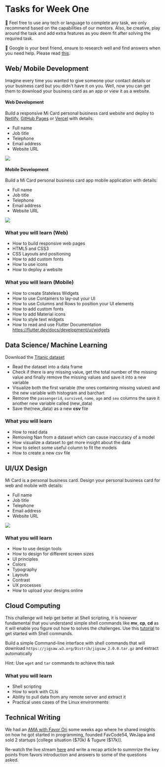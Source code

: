 # Tasks for Week One

🛑 Feel free to use any tech or language to complete any task, we only recommend based on the capabilities of our mentors. Also, be creative, play around the task and add extra features as you deem fit after solving the required task.

🛑 Google is your best friend, ensure to research well and find answers when you need help. Please read [this](https://bolajiayodeji.com/how-to-ask-effective-questions-a-practical-guide-for-developers-ckaezf8w004ewc5s1gnkd5puf).

## Web/ Mobile Development

Imagine every time you wanted to give someone your contact details or your business card but you didn't have it on you. Well, now you can get them to download your business card as an app or view it as a website.

#### Web Development

Build a responsive Mi Card personal business card website and deploy to [Netlify](https://netlify.com/), [GitHub Pages](https://pages.github.com/) or [Vercel](https://vercel.com) with details:

- Full name
- Job title
- Telephone
- Email address
- Website URL

![](https://github.com/devclokoja/weekly-challenges/blob/master/_assets/web01.png?raw=true)

#### Mobile Development

Build a Mi Card personal business card app mobile application with details:

- Full name
- Job title
- Telephone
- Email address
- Website URL

![](https://github.com/devclokoja/weekly-challenges/blob/master/_assets/mobile01.png?raw=true)

### What you will learn (Web)

- How to build responsive web pages
- HTML5 and CSS3
- CSS Layouts and positioning
- How to add custom fonts
- How to use icons
- How to deploy a website

### What you will learn (Mobile)

- How to create Stateless Widgets
- How to use Containers to lay-out your UI
- How to use Columns and Rows to position your UI elements
- How to add custom fonts
- How to add Material icons
- How to style text widgets
- How to read and use Flutter Documentation https://flutter.dev/docs/development/ui/widgets

## Data Science/ Machine Learning

Download the [Titanic dataset](https://github.com/devclokoja/weekly-challenges/blob/master/_assets/titanic.csv)

- Read the dataset into a data frame 
- Check if there is any missing value, get the total number of the missing value and finally remove the missing values and save it into a new variable
- Visualize both the first variable (the ones containing missing values) and the new variable with histogram and barchart
- Remove the `passengerid`, `survived`, `name`, `age` and `sex` columns the save it another new variable called (new_data)
- Save the(new_data) as a new **csv** file

### What you will learn

- How to read data 
- Removing Nan from a dataset which can cause inaccuracy of a model
- How visualize a dataset to get more insight about the data 
- How to select some useful column to fit the models
- How to create a new csv file

## UI/UX Design

Mi Card is a personal business card. Design your personal business card for web and mobile with details:

- Full name
- Job title
- Telephone
- Email address
- Website URL

![](https://github.com/devclokoja/weekly-challenges/blob/master/_assets/web01.png?raw=true)

### What you will learn

- How to use design tools
- How to design for different screen sizes
- UI principles
- Colors
- Typography
- Layouts
- Contrast
- UX processes
- How to upload your designs online

## Cloud Computing

This challenge will help get better at Shell scripting, it is however fundamental that you understand simple shell commands like **mv**, **cp**, **cd** as it will enable you figure out how to solves the challenges. Use this [tutorial](https://opensource.com/article/17/1/getting-started-shell-scripting) to get started with Shell commands. 

Build a simple Command-line interface with shell commands that will download `https://jigsaw.w3.org/Distrib/jigsaw_2.0.0.tar.gz` and extract automatically

Hint: Use `wget` and `tar` commands to achieve this task

### What you will learn

- Shell scripting
- How to work with CLIs
- Ability to pull data from any remote server and extract it
- Practical uses cases of the Linux environments


## Technical Writing

We had an [AMA with Favor Ori](https://web.facebook.com/groups/devclokoja/permalink/2983504448391908/) some weeks ago where he shared insights on how he got started in programming, founded FavCode54, WeJapa and sold 2 startups [college situation ($70k) & Tugure ($17k)].

Re-watch the live stream [here](https://web.facebook.com/groups/devclokoja/permalink/2983504448391908/) and write a recap article to summrize the key points from favors introduction and answers to some of the questions asked.

